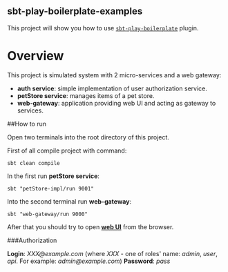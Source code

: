 sbt-play-boilerplate-examples
---------------------------

This project will show you how to use [`sbt-play-boilerplate`](https://github.com/Romastyi/sbt-play-boilerplate) plugin. 

# Overview

This project is simulated system with 2 micro-services and a web gateway:

* **auth service**: simple implementation of user authorization service.
* **petStore service**: manages items of a pet store. 
* **web-gateway**: application providing web UI and acting as gateway to services.

##How to run

Open two terminals into the root directory of this project.

First of all compile project with command:
```
sbt clean compile
```

In the first run **petStore service**:
```
sbt "petStore-impl/run 9001"
```

Into the second terminal run **web-gateway**:
```
sbt "web-gateway/run 9000"
```

After that you should try to open **[web UI](http://localhost:9000)** from the browser.

###Authorization
 
**Login**: _XXX@example.com_ (where _XXX_ - one of roles' name: _admin_, _user_, _api_. For example: _admin@example.com_)
**Password**: _pass_

